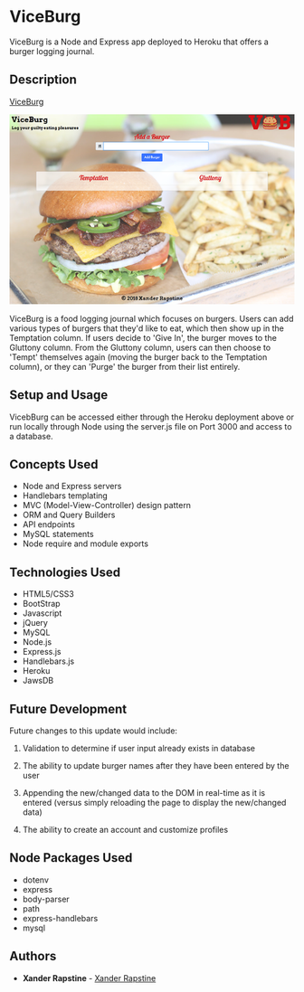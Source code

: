 # ViceBurg

ViceBurg is a Node and Express app deployed to Heroku that offers a burger logging journal.


## Description

[ViceBurg](https://viceburg.herokuapp.com/)

![ViceBurg](https://github.com/Xandromus/viceburg/blob/master/viceburg.png)

ViceBurg is a food logging journal which focuses on burgers. Users can add various types of burgers that they'd like to eat, which then show up in the Temptation column. If users decide to 'Give In', the burger moves to the Gluttony column. From the Gluttony column, users can then choose to 'Tempt' themselves again (moving the burger back to the Temptation column), or they can 'Purge' the burger from their list entirely.


## Setup and Usage

VicebBurg can be accessed either through the Heroku deployment above or run locally through Node using the server.js file on Port 3000 and access to a database.


## Concepts Used

- Node and Express servers
- Handlebars templating
- MVC (Model-View-Controller) design pattern
- ORM and Query Builders
- API endpoints
- MySQL statements
- Node require and module exports


## Technologies Used

- HTML5/CSS3
- BootStrap
- Javascript
- jQuery
- MySQL
- Node.js
- Express.js
- Handlebars.js
- Heroku
- JawsDB


## Future Development

Future changes to this update would include:

1. Validation to determine if user input already exists in database

2. The ability to update burger names after they have been entered by the user

3. Appending the new/changed data to the DOM in real-time as it is entered (versus simply reloading the page to display the new/changed data)

4. The ability to create an account and customize profiles


## Node Packages Used

- dotenv
- express
- body-parser
- path
- express-handlebars
- mysql


## Authors

- **Xander Rapstine** - [Xander Rapstine](https://github.com/Xandromus)